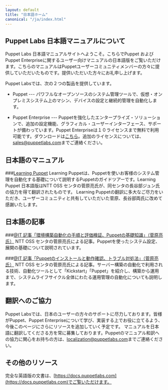 ```yaml
---
layout: default
title: "日本語ホーム"
canonical: "/ja/index.html"
---
```


Puppet Labs 日本語マニュアルについて
-------

Puppet Labs 日本語マニュアルサイトへようこそ。こちらでPuppet およびPuppet Enterpriseに関するユーザー向けマニュアルの日本語版をご覧いただけます。こちらのマニュアルはPuppetユーザーコミュニティメンバーの方々に提供していただいたものです。提供いただいた方々にお礼申し上げます。

Puppet Labsでは、次の２つの製品を提供しています。

* Puppet --- パワフルなオープンソースのシステム管理ツールで、仮想・オンプレミスシステム上のマシン、デバイスの設定と継続的管理を自動化します。

* Puppet Enterprise --- Puppetを強化したエンタープライズ・ソリューションで、追加の設定機能、グラフィカル・ユーザーインターフェース、サポートが備わっています。Puppet Enterpriseは１０ライセンスまで無料で利用可能です。ダウンロードは[こちら](http://puppetlabs.com/download-puppet-enterprise)。追加のライセンスについては、<sales@puppetlabs.com>までご連絡ください。

日本語のマニュアル
-----

###[Learning Puppet](/learning/introduction_ja.html)
Learning Puppetは、Puppetを使いお客様のシステム管理を自動化する基礎について説明するPuppetのガイドツアーです。Learning Puppet 日本語版はNTT OSS センタの菅原亮氏が、同センタの長谷部ジュン氏の協力を得て翻訳されたものです。
Learning Puppetの翻訳に多大なご尽力をいただき、ユーザーコミュニティと共有していただいた菅原、長谷部両氏に改めて感謝いたします。

日本語の記事
-----

###[@IT 記事「環境構築自動化の手順と評価検証、Puppetの基礎知識」（菅原亮氏）](http://www.atmarkit.co.jp/ait/articles/1406/16/news017.html)
NTT OSS センタの菅原亮氏による記事。Puppetを使ったシステム設定、展開の基礎について説明されています。

###[@IT 記事「Puppetのインストールと動作確認、トラブル対処法」（菅原亮氏）](http://www.atmarkit.co.jp/ait/articles/1410/08/news016.html)
NTT OSS センタの菅原亮氏による記事。サーバー構築の自動化で利用される技術、自動化ツールとして「Kickstart」「Puppet」を紹介し、構築から運用まで、システムライフサイクル全体にわたる運用管理の自動化についても説明します。

翻訳へのご協力
-----

Puppet Labsでは、日本のユーザーの方々のサポートに尽力しております。皆様がPuppet、Puppet Enterpriseについて学び、実装する上でお役に立てるよう、今後このページにさらにリソースを追加していく予定です。
マニュアルを日本語に翻訳してくださる方を常に募集しております。Puppetのマニュアル和訳への協力に関心をお持ちの方は、<localization@puppetlabs.com>までご連絡ください。

その他のリソース
-----

完全な英語版の文書は、[https://docs.puppetlabs.com](https://docs.puppetlabs.com)でご覧いただけます。
